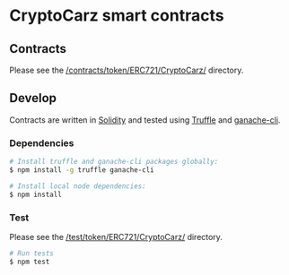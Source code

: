 # CryptoCarz smart contracts

## Contracts

Please see the [/contracts/token/ERC721/CryptoCarz/](/contracts/token/ERC721/CryptoCarz/) directory.

## Develop

Contracts are written in [Solidity][solidity] and tested using [Truffle][truffle] and [ganache-cli][ganache-cli].

### Dependencies

```bash
# Install truffle and ganache-cli packages globally:
$ npm install -g truffle ganache-cli

# Install local node dependencies:
$ npm install
```

### Test


Please see the [/test/token/ERC721/CryptoCarz/](/test/token/ERC721/CryptoCarz/) directory.

```bash
# Run tests
$ npm test
```

[NYNJA coin]: https://nynjacoin.com/
[ethereum]: https://www.ethereum.org/
[solidity]: https://solidity.readthedocs.io/en/develop/
[truffle]: http://truffleframework.com/
[ganache-cli]: https://github.com/trufflesuite/ganache-cli